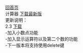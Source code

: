 [回首页](https://schlibra.github.io/Stars-Studios)
<br> 计算器 [下载最新版](https://schlibra.github.io/Stars-Studios/jsq/version/jsq2.3.apk)
<br> 更新说明：
<br>2.3 [下载](https://schlibra.github.io//Stars-Studios/jsq/version/jsq2.3.apk)
<br>-加入小数点功能
<br>-加入显示运算符以及第二个数的功能
<br>-下一版本将支持使用delete键
